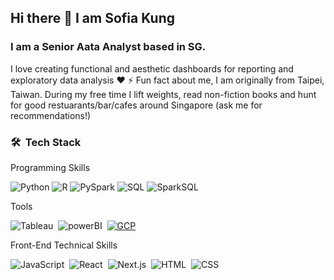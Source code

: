 ## Hi there 👋 I am Sofia Kung ## 

### I am a Senior Aata Analyst based in SG. 
I love creating functional and aesthetic dashboards for reporting and exploratory data analysis ❤️ 
⚡ Fun fact about me, I am originally from Taipei, Taiwan. During my free time I lift weights, read non-fiction books and hunt for good restuarants/bar/cafes around Singapore (ask me for recommendations!)



### 🛠 &nbsp;Tech Stack ###



Programming Skills<br />

![Python](https://img.shields.io/badge/-Python-05122A?style=flat&logo=python)
![R](https://img.shields.io/badge/-R-05122A?style=flat&logo=R)
![PySpark](https://img.shields.io/badge/-PySpark-05122A?style=flat&logo=ApacheSpark)
![SQL](https://img.shields.io/badge/-MySQL-05122A?style=flat&logo=MySQL)
![SparkSQL](https://img.shields.io/badge/-SparkSQL-05122A?style=flat&logo=ApacheSpark)

Tools <br />

![Tableau](https://img.shields.io/badge/-Tableau-05122A?style=flat&logo=Tableau)&nbsp;
![powerBI](https://img.shields.io/badge/-powerBI-05122A?style=flat&logo=powerBi)&nbsp; 
<a href="https://www.qwiklabs.com/public_profiles/da751f67-a1a7-4be2-b47b-a223e14ed866" target="_blank"><img alt="GCP" src="https://img.shields.io/badge/-GCP-05122A?style=flat&logo=GoogleCloud" /></a>

Front-End Technical Skills<br />

![JavaScript](https://img.shields.io/badge/-JavaScript-05122A?style=flat&logo=javascript)&nbsp;
![React](https://img.shields.io/badge/-React-05122A?style=flat&logo=react)&nbsp;
![Next.js](https://img.shields.io/badge/-Next.js-05122A?style=flat&logo=next.js)&nbsp;
![HTML](https://img.shields.io/badge/-HTML-05122A?style=flat&logo=HTML5)&nbsp;
![CSS](https://img.shields.io/badge/-CSS-05122A?style=flat&logo=CSS3&logoColor=1572B6)&nbsp;







